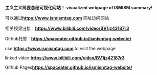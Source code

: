 __主义主义简要总结可视化网站！__
__visualized webpage of ISMISM summary!__

可以通过**https://www.ismismtag.com** 网址访问网站

相关视频链接：**https://www.bilibili.com/video/BV1jz42187r3**

Github托管：**https://spaceater.github.io/ismismtag-website/**

use **https://www.ismismtag.com** to visit the webpage

linked video:**https://www.bilibili.com/video/BV1jz42187r3**

Github Pages**https://spaceater.github.io/ismismtag-website/**
